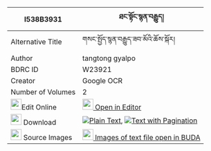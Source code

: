 |I538B3931|ཐང་སྟོང་སྙན་བརྒྱུད། 
| --- | --- 
|Alternative Title |གསང་སྤྱོད་སྙན་བརྒྱུད་ཟབ་མོའི་ཆོས་སྐོར།
|Author| tangtong gyalpo
|BDRC ID | W23921
|Creator | Google OCR
|Number of Volumes| 2
|<img width="25" src="https://img.icons8.com/color/25/000000/edit-property.png">Edit Online| [<img width="25" src="https://avatars.githubusercontent.com/u/45091458?s=200&v=4"> Open in Editor](http://editor.openpecha.org/I538B3931)
|<img width="25" src="https://img.icons8.com/fluent/48/000000/download-2.png"/>  Download | [![](https://img.icons8.com/color/20/000000/txt.png)Plain Text](https://github.com/Openpecha/I538B3931/releases/download/v1/tangtong_nyengyu_plain_I538B3931.zip), [![](https://img.icons8.com/color/20/000000/txt.png)Text with Pagination](https://github.com/Openpecha/I538B3931/releases/download/v1/tangtong_nyengyu_pages_I538B3931.zip)
|<img width="25" src="https://img.icons8.com/plasticine/100/000000/pictures-folder.png"/>  Source Images | [<img width="25" src="https://library.bdrc.io/icons/BUDA-small.svg"> Images of text file open in BUDA](https://library.bdrc.io/show/bdr:W23921)